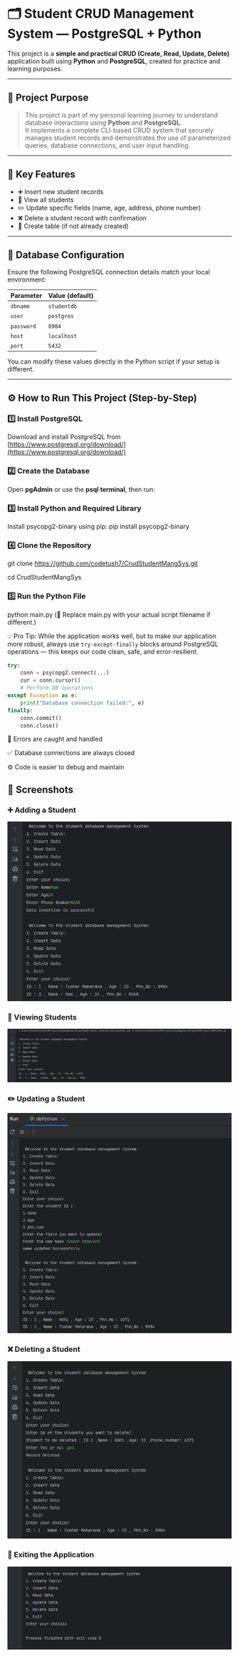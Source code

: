 # 🗂️ Student CRUD Management System — PostgreSQL + Python

This project is a **simple and practical CRUD (Create, Read, Update, Delete)** application built using **Python** and **PostgreSQL**, created for practice and learning purposes.

---

## 📌 Project Purpose

> This project is part of my personal learning journey to understand database interactions using **Python** and **PostgreSQL**.  
> It implements a complete CLI-based CRUD system that securely manages student records and demonstrates the use of parameterized queries, database connections, and user input handling.

---

## 🧠 Key Features

- ➕ Insert new student records  
- 📖 View all students  
- ✏️ Update specific fields (name, age, address, phone number)  
- ❌ Delete a student record with confirmation  
- 🧱 Create table (if not already created)

---

## 🔐 Database Configuration

Ensure the following PostgreSQL connection details match your local environment:

| Parameter  | Value (default)      |
|------------|----------------------|
| `dbname`   | `studentdb`          |
| `user`     | `postgres`           |
| `password` | `8984`               |
| `host`     | `localhost`          |
| `port`     | `5432`               |

You can modify these values directly in the Python script if your setup is different.

---

## ⚙️ How to Run This Project (Step-by-Step)

### 1️⃣ Install PostgreSQL
Download and install PostgreSQL from [https://www.postgresql.org/download/](https://www.postgresql.org/download/)

### 2️⃣ Create the Database

Open **pgAdmin** or use the **psql terminal**, then run:

### 3️⃣ Install Python and Required Library
Install psycopg2-binary using pip:
pip install psycopg2-binary

### 4️⃣ Clone the Repository
git clone https://github.com/codetush7/CrudStudentMangSys.git

cd CrudStudentMangSys

### 5️⃣ Run the Python File
python main.py
(🔁 Replace main.py with your actual script filename if different.)

💡 Pro Tip: While the application works well, but to make our application more robust, always use `try-except-finally` blocks around PostgreSQL operations — this keeps our code clean, safe, and error-resilient.

```python
try:
    conn = psycopg2.connect(...)
    cur = conn.cursor()
    # Perform DB operations
except Exception as e:
    print("Database connection failed:", e)
finally:
    conn.commit()
    conn.close()
```
🛑 Errors are caught and handled

✅ Database connections are always closed

⚙️ Code is easier to debug and maintain

## 📸 Screenshots

### ➕ Adding a Student
![Add Student](screenshots/insert.png)

### 📖 Viewing Students
![View Students](screenshots/read.png)

### ✏️ Updating a Student
![Update Student](screenshots/update.png)

### ❌ Deleting a Student
![Delete Student](screenshots/delete.png)

### 🚪 Exiting the Application
![Exit](screenshots/exit.png)




